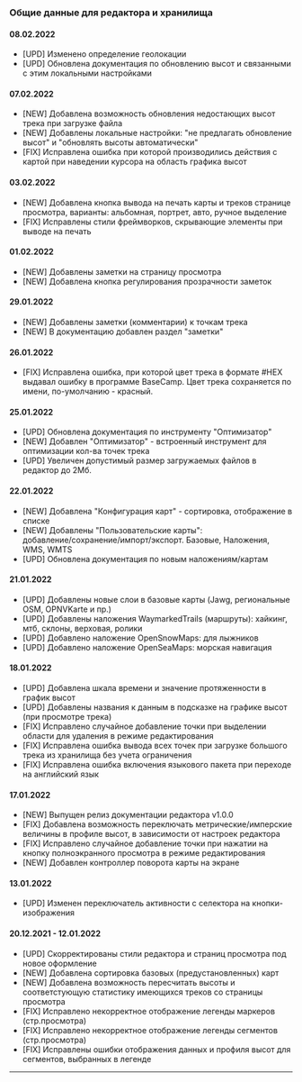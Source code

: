 <!-- markdownlint-disable-next-line first-line-heading -->
### Общие данные для редактора и хранилища

#### 08.02.2022

- [UPD] Изменено определение геолокации
- [UPD] Обновлена документация по обновлению высот и связанными с этим локальными настройками

#### 07.02.2022

- [NEW] Добавлена возможность обновления недостающих высот трека при загрузке файла
- [NEW] Добавлены локальные настройки: "не предлагать обновление высот" и "обновлять высоты автоматически"
- [FIX] Исправлена ошибка при которой производились действия с картой при наведении курсора на область графика высот
  
#### 03.02.2022

- [NEW] Добавлена кнопка вывода на печать карты и треков странице просмотра, варианты: альбомная, портрет, авто, ручное выделение
- [FIX] Исправлены стили фреймворков, скрывающие элементы при выводе на печать

#### 01.02.2022

- [NEW] Добавлены заметки на страницу просмотра
- [NEW] Добавлена кнопка регулирования прозрачности заметок

#### 29.01.2022

- [NEW] Добавлены заметки (комментарии) к точкам трека
- [NEW] В документацию добавлен раздел "заметки"

#### 26.01.2022

- [FIX] Исправлена ошибка, при которой цвет трека в формате #HEX выдавал ошибку в программе BaseCamp. Цвет трека сохраняется по имени, по-умолчанию - красный.

#### 25.01.2022

- [UPD] Обновлена документация по инструменту "Оптимизатор"
- [NEW] Добавлен "Оптимизатор" - встроенный инструмент для оптимизации кол-ва точек трека
- [UPD] Увеличен допустимый размер загружаемых файлов в редактор до 2Мб.

#### 22.01.2022

- [NEW] Добавлена "Конфигурация карт" - сортировка, отображение в списке
- [NEW] Добавлены "Пользовательские карты": добавление/cохранение/импорт/экспорт. Базовые, Наложения, WMS, WMTS
- [UPD] Обновлена документация по новым наложениям/картам

#### 21.01.2022

- [UPD] Добавлены новые слои в базовые карты (Jawg, региональные OSM, OPNVKarte и пр.)
- [UPD] Добавлены наложения WaymarkedTrails (маршруты): хайкинг, мтб, склоны, верховая, ролики
- [UPD] Добавлено наложение OpenSnowMaps: для лыжников
- [UPD] Добавлено наложение OpenSeaMaps: морская навигация

#### 18.01.2022
  
- [UPD] Добавлена шкала времени и значение протяженности в график высот
- [UPD] Добавлены названия к данным в подсказке на графике высот (при просмотре трека)
- [FIX] Исправлено случайное добавление точки при выделении области для удаления в режиме редактирования
- [FIX] Исправлена ошибка вывода всех точек при загрузке большого трека из хранилища без учета ограничения
- [FIX] Исправлена ошибка включения языкового пакета при переходе на английский язык

#### 17.01.2022

- [NEW] Выпущен релиз документации редактора v1.0.0
- [FIX] Добавлена возможность переключать метрические/имперские величины в профиле высот, в зависимости от настроек редактора
- [FIX] Исправлено случайное добавление точки при нажатии на кнопку полноэкранного просмотра в режиме редактирования
- [NEW] Добавлен контроллер поворота карты на экране

#### 13.01.2022

- [UPD] Изменен переключатель активности с селектора на кнопки-изображения

#### 20.12.2021 - 12.01.2022

- [UPD] Скорректированы стили редактора и страниц просмотра под новое оформление
- [NEW] Добавлена сортировка базовых (предустановленных) карт
- [NEW] Добавлена возможность пересчитать высоты и соответстующую статистику имеющихся треков со страницы просмотра
- [FIX] Исправлено некорректное отображение легенды маркеров (стр.просмотра)
- [FIX] Исправлено некорректное отображение легенды сегментов (стр.просмотра)
- [FIX] Исправлены ошибки отображения данных и профиля высот для сегментов, выбранных в легенде

----
